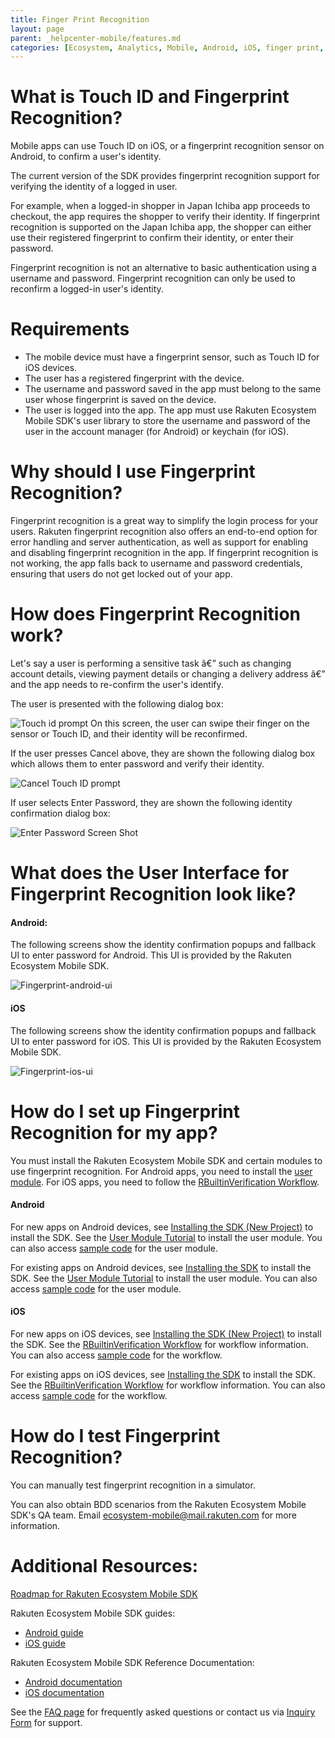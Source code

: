 ```yaml
---
title: Finger Print Recognition
layout: page
parent: _helpcenter-mobile/features.md
categories: [Ecosystem, Analytics, Mobile, Android, iOS, finger print, authentication, biometric]
---
```


# What is Touch ID and Fingerprint Recognition?

Mobile apps can use Touch ID on iOS, or a fingerprint recognition sensor on Android, to confirm a user's identity.

The current version of the SDK provides fingerprint recognition support for verifying the identity of a logged in user.

For example, when a logged-in shopper in Japan Ichiba app proceeds to checkout, the app requires the shopper to verify their identity. If fingerprint recognition is supported on the Japan Ichiba app, the shopper can either use their registered fingerprint to confirm their identity, or enter their password.

Fingerprint recognition is not an alternative to basic authentication using a username and password. Fingerprint recognition can only be used to reconfirm a logged-in user's identity.

# Requirements

*   The mobile device must have a fingerprint sensor, such as Touch ID for iOS devices.
*   The user has a registered fingerprint with the device.
*   The username and password saved in the app must belong to the same user whose fingerprint is saved on the device.
*   The user is logged into the app. The app must use Rakuten Ecosystem Mobile SDK's user library to store the username and password of the user in the account manager (for Android) or keychain (for iOS).

# Why should I use Fingerprint Recognition?

Fingerprint recognition is a great way to simplify the login process for your users. Rakuten fingerprint recognition also offers an end-to-end option for error handling and server authentication, as well as support for enabling and disabling fingerprint recognition in the app. If fingerprint recognition is not working, the app falls back to username and password credentials, ensuring that users do not get locked out of your app.

# How does Fingerprint Recognition work?

Let's say a user is performing a sensitive task â€” such as changing account details, viewing payment details or changing a delivery address â€” and the app needs to re-confirm the user's identify.

The user is presented with the following dialog box:

![Touch id prompt](../images/img_fingerprint_prompt_169_300.png) 
On this screen, the user can swipe their finger on the sensor or Touch ID, and their identity will be reconfirmed.

If the user presses Cancel above, they are shown the following dialog box which allows them to enter password and verify their identity.

![Cancel Touch ID prompt](../images/img_fingerprint_prompt_cancel_169_300.png)

If user selects Enter Password, they are shown the following identity confirmation dialog box:

![Enter Password Screen Shot](../images/img_fingerprint_enter_password_screen_169_300.png)

# What does the User Interface for Fingerprint Recognition look like?

#### Android:

The following screens show the identity confirmation popups and fallback UI to enter password for Android. This UI is provided by the Rakuten Ecosystem Mobile SDK.

![Fingerprint-android-ui](../images/img_fingerprint_android_ui_1024_390.png)

#### iOS

The following screens show the identity confirmation popups and fallback UI to enter password for iOS. This UI is provided by the Rakuten Ecosystem Mobile SDK.

![Fingerprint-ios-ui](../images/img_fingerprint_ios_ui_1024_836.png)

# How do I set up Fingerprint Recognition for my app?

You must install the Rakuten Ecosystem Mobile SDK and certain modules to use fingerprint recognition. For Android apps, you need to install the [user module](http://www.raksdtd.com/android-sdk/user-4.0). For iOS apps, you need to follow the [RBuiltinVerification Workflow](http://www.raksdtd.com/ios-sdk/authentication-3.9/interface_r_builtin_verification_workflow.html).

#### Android

For new apps on Android devices, see [Installing the SDK (New Project)](http://www.raksdtd.com/android/installing-sdk-new/) to install the SDK. See the [User Module Tutorial](http://www.raksdtd.com/android-sdk/user-4.0) to install the user module. You can also access [sample code](https://gitpub.rakuten-it.com/projects/ECO/repos/core-android-user/browse) for the user module.

For existing apps on Android devices, see [Installing the SDK](http://www.raksdtd.com/android/installing-sdk/) to install the SDK. See the [User Module Tutorial](http://www.raksdtd.com/android-sdk/user-4.0) to install the user module. You can also access [sample code](https://gitpub.rakuten-it.com/projects/ECO/repos/core-android-user/browse) for the user module.

#### iOS

For new apps on iOS devices, see [Installing the SDK (New Project)](http://www.raksdtd.com/ios/installing-sdk-new/) to install the SDK. See the [RBuiltinVerification Workflow](http://www.raksdtd.com/ios-sdk/authentication-3.9/interface_r_builtin_verification_workflow.html) for workflow information. You can also access [sample code](https://gitpub.rakuten-it.com/projects/ECO/repos/core-ios-authentication/browse/Samples/VerificationWorkflow) for the workflow.

For existing apps on iOS devices, see [Installing the SDK](http://www.raksdtd.com/android/installing-sdk/) to install the SDK. See the [RBuiltinVerification Workflow](http://www.raksdtd.com/ios-sdk/authentication-3.9/interface_r_builtin_verification_workflow.html) for workflow information. You can also access [sample code](https://gitpub.rakuten-it.com/projects/ECO/repos/core-ios-authentication/browse/Samples/VerificationWorkflow) for the workflow.

# How do I test Fingerprint Recognition?

You can manually test fingerprint recognition in a simulator.

You can also obtain BDD scenarios from the Rakuten Ecosystem Mobile SDK's QA team. Email ecosystem-mobile@mail.rakuten.com for more information.

# Additional Resources:

[Roadmap for Rakuten Ecosystem Mobile SDK](https://confluence.rakuten-it.com/confluence/display/SSEDPT/REM+-+Roadmap+2017)

Rakuten Ecosystem Mobile SDK guides:

*   [Android guide](http://www.raksdtd.com/android/)
*   [iOS guide](http://www.raksdtd.com/ios/)

Rakuten Ecosystem Mobile SDK Reference Documentation:

*   [Android documentation](http://www.raksdtd.com/android-sdk/)
*   [iOS documentation](http://www.raksdtd.com/ios-sdk/)

See the [FAQ page](../../04_faq) for frequently asked questions or contact us via
[Inquiry Form](https://developers.rakuten.com/hc/en-us/requests/new?ticket_form_id=399907) for support.